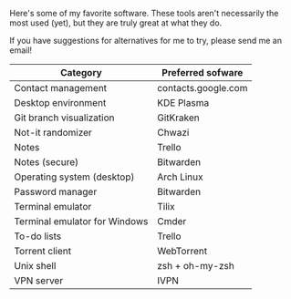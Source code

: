 Here's some of my favorite software. These tools aren't necessarily the most used (yet), but they are truly great at what they do.

If you have suggestions for alternatives for me to try, please send me an email!

| Category                      | Preferred sofware    |
|------------------------------ | -------------------- |
| Contact management            | contacts.google.com  |
| Desktop environment           | KDE Plasma           |
| Git branch visualization      | GitKraken            |   
| Not-it randomizer             | Chwazi               |
| Notes                         | Trello               |
| Notes (secure)                | Bitwarden            |
| Operating system (desktop)    | Arch Linux           |
| Password manager              | Bitwarden            |
| Terminal emulator             | Tilix                |
| Terminal emulator for Windows | Cmder                |
| To-do lists                   | Trello               |
| Torrent client                | WebTorrent           |
| Unix shell                    | zsh + oh-my-zsh      |
| VPN server                    | IVPN                 |


